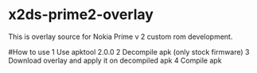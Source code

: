 # x2ds-prime2-overlay

This is overlay source for Nokia Prime v 2 custom rom development.

#How to use
1 Use apktool 2.0.0
2 Decompile apk (only stock firmware)
3 Download overlay and apply it on decompiled apk
4 Compile apk
